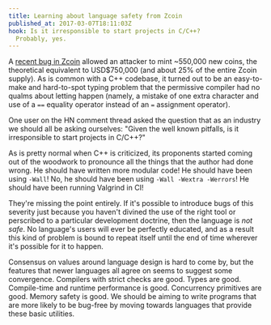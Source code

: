 ```yaml
---
title: Learning about language safety from Zcoin
published_at: 2017-03-07T18:11:03Z
hook: Is it irresponsible to start projects in C/C++?
  Probably, yes.
---
```


A [recent bug in Zcoin][bug] allowed an attacker to mint
~550,000 new coins, the theoretical equivalent to
USD$750,000 (and about 25% of the entire Zcoin supply). As
is common with a C++ codebase, it turned out to be an
easy-to-make and hard-to-spot typing problem that the
permissive compiler had no qualms about letting happen
(namely, a mistake of one extra character and use of a `==`
equality operator instead of an `=` assignment operator).

One user on the HN comment thread asked the question that
as an industry we should all be asking ourselves: "Given
the well known pitfalls, is it irresponsible to start
projects in C/C++?"

As is pretty normal when C++ is criticized, its proponents
started coming out of the woodwork to pronounce all the
things that the author had done wrong. He should have
written more modular code! He should have been using
`-Wall`! No, he should have been using `-Wall -Wextra
-Werrors`! He should have been running Valgrind in CI!

They're missing the point entirely. If it's possible to
introduce bugs of this severity just because you haven't
divined the use of the right tool or perscribed to a
particular development doctrine, then the language is _not
safe_. No language's users will ever be perfectly educated,
and as a result this kind of problem is bound to repeat
itself until the end of time wherever it's possible for it
to happen.

Consensus on values around language design is hard to come
by, but the features that newer languages all agree on
seems to suggest some convergence. Compilers with strict
checks are good. Types are good. Compile-time and runtime
performance is good. Concurrency primitives are good.
Memory safety is good. We should be aiming to write
programs that are more likely to be bug-free by moving
towards languages that provide these basic utilities.

[bug]: https://news.ycombinator.com/item?id=13807693
